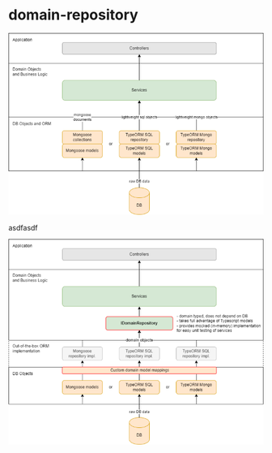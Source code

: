 # domain-repository

![alt text](readme_data/Classic_repository.png)

asdfasdf

![alt text](readme_data/Domain_repository.png)
